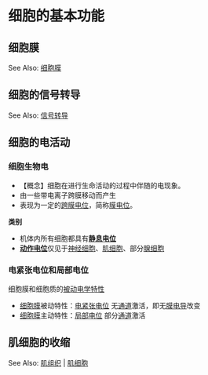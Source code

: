 # 细胞的基本功能

## 细胞膜

See Also: [细胞膜](细胞膜.md)

## 细胞的信号转导

See Also: [信号转导](信号转导.md)

## 细胞的电活动

### 细胞生物电

- 【概念】细胞在进行生命活动的过程中伴随的电现象。
- 由一些带电离子跨膜移动而产生
- 表现为一定的[跨膜电位](跨膜电位.md)，简称[膜电位](膜电位.md)。

**类别**
- 机体内所有细胞都具有<b>[静息电位](静息电位.md)</b>
- <b>[动作电位](动作电位.md)</b>仅见于[神经细胞](神经细胞.md)、[肌细胞](肌组织.md)、部分[腺细胞](腺细胞.md)

### 电紧张电位和局部电位

细胞膜和细胞质的[被动电学特性](被动电学特性.md)

- [细胞膜](细胞膜.md)被动特性：[电紧张电位](电紧张电位.md) 无[通道](通道.md)激活，即无[膜电导](膜电导.md)改变
- [细胞膜](细胞膜.md)主动特性：[局部电位](局部电位.md) 部分[通道](通道.md)激活

## 肌细胞的收缩

See Also: [肌组织](肌组织.md) | [肌细胞](肌组织.md)
